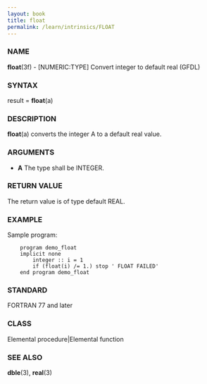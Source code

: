 ```yaml
---
layout: book
title: float
permalink: /learn/intrinsics/FLOAT
---
```

### NAME

__float__(3f) - \[NUMERIC:TYPE\] Convert integer to default real
(GFDL)

### SYNTAX

result = __float__(a)

### DESCRIPTION

__float__(a) converts the integer A to a default real value.

### ARGUMENTS

  - __A__
    The type shall be INTEGER.

### RETURN VALUE

The return value is of type default REAL.

### EXAMPLE

Sample program:

```
    program demo_float
    implicit none
        integer :: i = 1
        if (float(i) /= 1.) stop ' FLOAT FAILED'
    end program demo_float
```

### STANDARD

FORTRAN 77 and later

### CLASS

Elemental procedure\|Elemental function

### SEE ALSO

__dble__(3), __real__(3)
